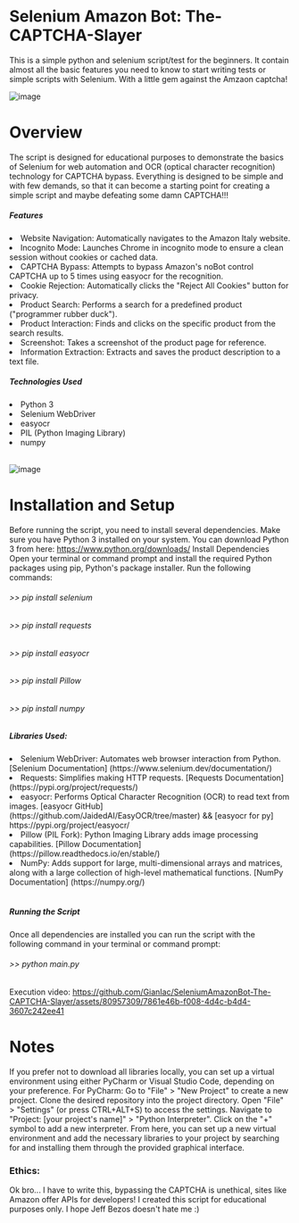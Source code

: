 # Selenium Amazon Bot: The-CAPTCHA-Slayer
This is a simple python and selenium script/test for the beginners. It contain almost all the basic features you need to know to start writing tests or simple scripts with Selenium. With a little gem against the Amzaon captcha!  

![image](https://github.com/GianIac/SeleniumAmazonBot-The-CAPTCHA-Slayer/assets/80957309/9c268cf7-5cc0-4f95-9663-6ed7b20af0d8)

# Overview 
The script is designed for educational purposes to demonstrate the basics of Selenium for web automation and OCR (optical character recognition) technology for CAPTCHA bypass. Everything is designed to be simple and with few demands, so that it can become a starting point for creating a simple script and maybe defeating some damn CAPTCHA!!!

<h5>Features</h5>
<li>Website Navigation: Automatically navigates to the Amazon Italy website.</li>
<li>Incognito Mode: Launches Chrome in incognito mode to ensure a clean session without cookies or cached data.</li>
<li>CAPTCHA Bypass: Attempts to bypass Amazon's noBot control CAPTCHA up to 5 times using easyocr for the recognition.</li>
<li>Cookie Rejection: Automatically clicks the "Reject All Cookies" button for privacy.</li>
<li>Product Search: Performs a search for a predefined product ("programmer rubber duck").</li>
<li>Product Interaction: Finds and clicks on the specific product from the search results.</li>
<li>Screenshot: Takes a screenshot of the product page for reference.</li>
<li>Information Extraction: Extracts and saves the product description to a text file.</li>
<p></p>

<h5>Technologies Used</h5>
<li>Python 3</li>
<li>Selenium WebDriver</li>
<li>easyocr</li>
<li>PIL (Python Imaging Library)</li>
<li>numpy</li>
<br>

![image](https://github.com/GianIac/SeleniumAmazonBot-The-CAPTCHA-Slayer/assets/80957309/22f1fb46-6d44-4544-9b59-6dda6c7f3efa)

# Installation and Setup
Before running the script, you need to install several dependencies. Make sure you have Python 3 installed on your system. You can download Python 3 from here:
https://www.python.org/downloads/
Install Dependencies
Open your terminal or command prompt and install the required Python packages using pip, Python's package installer. 
Run the following commands:
<h6> >> pip install selenium</h6>
<h6> >> pip install requests</h6>
<h6> >> pip install easyocr</h6>
<h6> >> pip install Pillow</h6>
<h6> >> pip install numpy</h6>

<h5>Libraries Used:</h5>
<li>Selenium WebDriver: Automates web browser interaction from Python. 
  [Selenium Documentation] (https://www.selenium.dev/documentation/)</li>
<li>Requests: Simplifies making HTTP requests. 
  [Requests Documentation] (https://pypi.org/project/requests/)</li>
<li>easyocr: Performs Optical Character Recognition (OCR) to read text from images. 
  [easyocr GitHub](https://github.com/JaidedAI/EasyOCR/tree/master) && [easyocr for py] https://pypi.org/project/easyocr/</li>
<li>Pillow (PIL Fork): Python Imaging Library adds image processing capabilities. 
  [Pillow Documentation] (https://pillow.readthedocs.io/en/stable/)</li>
<li>NumPy: Adds support for large, multi-dimensional arrays and matrices, along with a large collection of high-level mathematical functions. 
  [NumPy Documentation] (https://numpy.org/)</li>
<br>
<h5>Running the Script</h5>
Once all dependencies are installed you can run the script with the following command in your terminal or command prompt:
<h6> >> python main.py</h6>

Execution video:
https://github.com/GianIac/SeleniumAmazonBot-The-CAPTCHA-Slayer/assets/80957309/7861e46b-f008-4d4c-b4d4-3607c242ee41




# Notes
If you prefer not to download all libraries locally, you can set up a virtual environment using either PyCharm or Visual Studio Code, depending on your preference.
For PyCharm:
Go to "File" > "New Project" to create a new project.
Clone the desired repository into the project directory.
Open "File" > "Settings" (or press CTRL+ALT+S) to access the settings.
Navigate to "Project: [your project's name]" > "Python Interpreter".
Click on the "+" symbol to add a new interpreter.
From here, you can set up a new virtual environment and add the necessary libraries to your project by searching for and installing them through the provided graphical interface.

<h3>Ethics:</h3>
Ok bro... I have to write this, bypassing the CAPTCHA is unethical, sites like Amazon offer APIs for developers!
I created this script for educational purposes only. I hope Jeff Bezos doesn't hate me :) 


